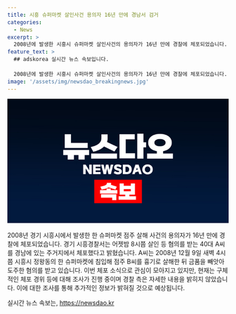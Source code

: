 ```yaml
---
title: 시흥 슈퍼마켓 살인사건 용의자 16년 만에 경남서 검거
categories:
  - News
excerpt: >
  2008년에 발생한 시흥시 슈퍼마켓 살인사건의 용의자가 16년 만에 경찰에 체포되었습니다. 40대 A씨는 지난 밤 경남에 있는 자택에서 체포되어 압송 중이며, CCTV 영상으로 범행이 확인되었지만 당시 경찰은 용의자를 못 잡아 장기 미제로 남았습니다. 경찰은 혐의에 대한 조사를 진행 중이며, 용의자에 대한 상세한 내용은 아직 밝히지 않았습니다. (사진=)
feature_text: >
  ## adskorea 실시간 뉴스 속보입니다.

  2008년에 발생한 시흥시 슈퍼마켓 살인사건의 용의자가 16년 만에 경찰에 체포되었습니다. 40대 A씨는 지난 밤 경남에 있는 자택에서 체포되어 압송 중이며, CCTV 영상으로 범행이 확인되었지만 당시 경찰은 용의자를 못 잡아 장기 미제로 남았습니다. 경찰은 혐의에 대한 조사를 진행 중이며, 용의자에 대한 상세한 내용은 아직 밝히지 않았습니다. (사진=)
image: '/assets/img/newsdao_breakingnews.jpg'
---
```


<p><img src="/assets/img/newsdao_breakingnews.jpg" alt="adskorea 속보" /></p>

<p>2008년 경기 시흥시에서 발생한 한 슈퍼마켓 점주 살해 사건의 용의자가 16년 만에 경찰에 체포되었습니다. 경기 시흥경찰서는 어젯밤 8시쯤 살인 등 혐의를 받는 40대 A씨를 경남에 있는 주거지에서 체포했다고 밝혔습니다. A씨는 2008년 12월 9일 새벽 4시쯤 시흥시 정왕동의 한 슈퍼마켓에 침입해 점주 B씨를 흉기로 살해한 뒤 금품을 빼앗아 도주한 혐의를 받고 있습니다. 이번 체포 소식으로 관심이 모아지고 있지만, 현재는 구체적인 체포 경위 등에 대해 조사가 진행 중이며 경찰 측은 자세한 내용을 밝히지 않았습니다. 이에 대한 조사를 통해 추가적인 정보가 밝혀질 것으로 예상됩니다.</p>
실시간 뉴스 속보는, <a href="https://newsdao.kr" rel="dofollow">https://newsdao.kr</a>


